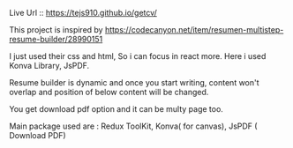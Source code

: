 Live Url :: https://tejs910.github.io/getcv/

This project is inspired by https://codecanyon.net/item/resumen-multistep-resume-builder/28990151

I just used their css and html, So i can focus in react more. Here i used Konva Library, JsPDF.

Resume builder is dynamic and once you start writing, content won't overlap and position of below content will be changed. 

You get download pdf option and it can be multy page too. 

Main package used are : Redux ToolKit, Konva( for canvas), JsPDF ( Download PDF)
